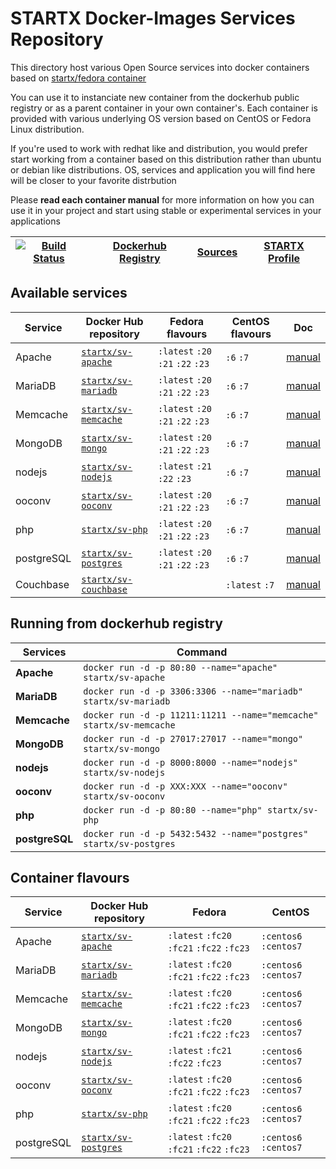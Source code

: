 # STARTX Docker-Images Services Repository

This directory host various Open Source services into docker containers based on [startx/fedora container](https://hub.docker.com/r/startx/fedora)

You can use it to instanciate new container from the dockerhub public registry 
or as a parent container in your own container's. 
Each container is provided with various underlying OS version based on CentOS or 
Fedora Linux distribution.

If you're used to work with redhat like and distribution, you would prefer start working
from a container based on this distribution rather than ubuntu or debian like distributions.
OS, services and application you will find here will be closer to your favorite distrbution

Please **read each container manual** for more information on how you can use it in 
your project and start using stable or experimental services in your applications

| [![Build Status](https://travis-ci.org/startxfr/docker-images.svg)](https://travis-ci.org/startxfr/docker-images) | [Dockerhub Registry](https://hub.docker.com/r/startx) | [Sources](https://github.com/startxfr/docker-images/)             | [STARTX Profile](https://github.com/startxfr) | 
|-------------------------------------------------------------------------------------------------------------------|-------------------------------------------------------|-------------------------------------------------------------------|-----------------------------------------------|

## Available services

| Service       | Docker Hub repository                                                | Fedora flavours                   | CentOS flavours | Doc
|---------------|----------------------------------------------------------------------|-----------------------------------|-----------------|--------------------------------
| Apache        | [`startx/sv-apache`](https://hub.docker.com/r/startx/sv-apache)      | `:latest` `:20` `:21` `:22` `:23` | `:6` `:7`       | [manual](apache/README.md)
| MariaDB       | [`startx/sv-mariadb`](https://hub.docker.com/r/startx/sv-mariadb)    | `:latest` `:20` `:21` `:22` `:23` | `:6` `:7`       | [manual](mariadb/README.md)
| Memcache      | [`startx/sv-memcache`](https://hub.docker.com/r/startx/sv-memcache)  | `:latest` `:20` `:21` `:22` `:23` | `:6` `:7`       | [manual](memcache/README.md)
| MongoDB       | [`startx/sv-mongo`](https://hub.docker.com/r/startx/sv-mongo)        | `:latest` `:20` `:21` `:22` `:23` | `:6` `:7`       | [manual](mongo/README.md)
| nodejs        | [`startx/sv-nodejs`](https://hub.docker.com/r/startx/sv-nodejs)      | `:latest` `:21` `:22` `:23`       | `:6` `:7`       | [manual](nodejs/README.md)
| ooconv        | [`startx/sv-ooconv`](https://hub.docker.com/r/startx/sv-ooconv)      | `:latest` `:20` `:21` `:22` `:23` | `:6` `:7`       | [manual](ooconv/README.md)
| php           | [`startx/sv-php`](https://hub.docker.com/r/startx/sv-php)            | `:latest` `:20` `:21` `:22` `:23` | `:6` `:7`       | [manual](php/README.md)
| postgreSQL    | [`startx/sv-postgres`](https://hub.docker.com/r/startx/sv-postgres)  | `:latest` `:20` `:21` `:22` `:23` | `:6` `:7`       | [manual](postgres/README.md)
| Couchbase     | [`startx/sv-couchbase`](https://hub.docker.com/r/startx/sv-couchbase)|                                   | `:latest` `:7`  | [manual](couchbase/README.md)

## Running from dockerhub registry

| Services            | Command                                                              |
|---------------------|----------------------------------------------------------------------|
| **Apache**          | `docker run -d -p 80:80 --name="apache" startx/sv-apache`            | 
| **MariaDB**         | `docker run -d -p 3306:3306 --name="mariadb" startx/sv-mariadb`      | 
| **Memcache**        | `docker run -d -p 11211:11211 --name="memcache" startx/sv-memcache`  | 
| **MongoDB**         | `docker run -d -p 27017:27017 --name="mongo" startx/sv-mongo`        | 
| **nodejs**          | `docker run -d -p 8000:8000 --name="nodejs" startx/sv-nodejs`        | 
| **ooconv**          | `docker run -d -p XXX:XXX --name="ooconv" startx/sv-ooconv`          | 
| **php**             | `docker run -d -p 80:80 --name="php" startx/sv-php`                  | 
| **postgreSQL**      | `docker run -d -p 5432:5432 --name="postgres" startx/sv-postgres`    | 

## Container flavours

| Service    | Docker Hub repository                                                | Fedora                                       | CentOS                |
|------------|----------------------------------------------------------------------|----------------------------------------------|-----------------------|
| Apache     | [`startx/sv-apache`](https://hub.docker.com/r/startx/sv-apache)      | `:latest` `:fc20` `:fc21` `:fc22` `:fc23`    | `:centos6` `:centos7` |
| MariaDB    | [`startx/sv-mariadb`](https://hub.docker.com/r/startx/sv-mariadb)    | `:latest` `:fc20` `:fc21` `:fc22` `:fc23`    | `:centos6` `:centos7` |
| Memcache   | [`startx/sv-memcache`](https://hub.docker.com/r/startx/sv-memcache)  | `:latest` `:fc20` `:fc21` `:fc22` `:fc23`    | `:centos6` `:centos7` |
| MongoDB    | [`startx/sv-mongo`](https://hub.docker.com/r/startx/sv-mongo)        | `:latest` `:fc20` `:fc21` `:fc22` `:fc23`    | `:centos6` `:centos7` |
| nodejs     | [`startx/sv-nodejs`](https://hub.docker.com/r/startx/sv-nodejs)      | `:latest` `:fc21` `:fc22` `:fc23`            | `:centos6` `:centos7` |
| ooconv     | [`startx/sv-ooconv`](https://hub.docker.com/r/startx/sv-ooconv)      | `:latest` `:fc20` `:fc21` `:fc22` `:fc23`    | `:centos6` `:centos7` |
| php        | [`startx/sv-php`](https://hub.docker.com/r/startx/sv-php)            | `:latest` `:fc20` `:fc21` `:fc22` `:fc23`    | `:centos6` `:centos7` |
| postgreSQL | [`startx/sv-postgres`](https://hub.docker.com/r/startx/sv-postgres)  | `:latest` `:fc20` `:fc21` `:fc22` `:fc23`    | `:centos6` `:centos7` |
